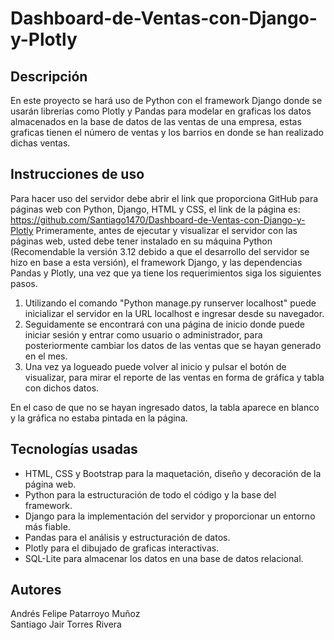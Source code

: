 # Dashboard-de-Ventas-con-Django-y-Plotly
## Descripción
En este proyecto se hará uso de Python con el framework Django donde se usarán librerías como Plotly y Pandas para modelar en graficas los datos almacenados en la base de datos de las ventas de una empresa, estas graficas tienen el número de ventas y los barrios en donde se han realizado dichas ventas.
## Instrucciones de uso
Para hacer uso del servidor debe abrir el link que proporciona GitHub para páginas web con Python, Django, HTML y CSS, el link de la página es: https://github.com/Santiago1470/Dashboard-de-Ventas-con-Django-y-Plotly
Primeramente, antes de ejecutar y visualizar el servidor con las páginas web, usted debe tener instalado en su máquina Python (Recomendable la versión 3.12 debido a que el desarrollo del servidor se hizo en base a esta versión), el framework Django, y las dependencias Pandas y Plotly, una vez que ya tiene los requerimientos siga los siguientes pasos.
1. Utilizando el comando "Python manage.py runserver localhost" puede inicializar el servidor en la URL localhost e ingresar desde su navegador.
2. Seguidamente se encontrará con una página de inicio donde puede iniciar sesión y entrar como usuario o administrador, para posteriormente cambiar los datos de las ventas que se hayan generado en el mes.
3. Una vez ya logueado puede volver al inicio y pulsar el botón de visualizar, para mirar el reporte de las ventas en forma de gráfica y tabla con dichos datos.
  
En el caso de que no se hayan ingresado datos, la tabla aparece en blanco y la gráfica no estaba pintada en la página.

## Tecnologías usadas
* HTML, CSS y Bootstrap para la maquetación, diseño y decoración de la página web.
* Python para la estructuración de todo el código y la base del framework.
* Django para la implementación del servidor y proporcionar un entorno más fiable.
* Pandas para el análisis y estructuración de datos.
* Plotly para el dibujado de graficas interactivas.
* SQL-Lite para almacenar los datos en una base de datos relacional.

## Autores
Andrés Felipe Patarroyo Muñoz  
Santiago Jair Torres Rivera


